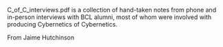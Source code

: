 C_of_C_interviews.pdf is a collection of hand-taken notes from phone and in-person interviews with BCL alumni, most of whom were involved with producing Cybernetics of Cybernetics.



From Jaime Hutchinson
